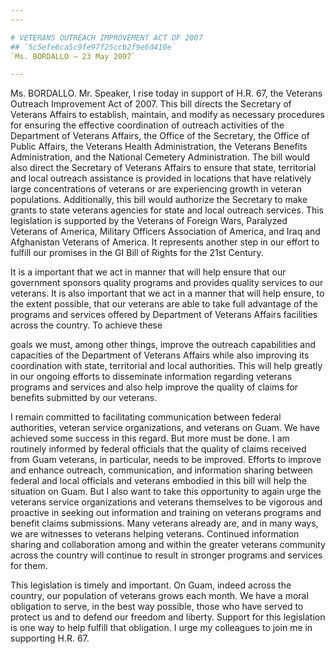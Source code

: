 ```yaml
---
---

# VETERANS OUTREACH IMPROVEMENT ACT OF 2007
## `5c5efe6ca5c9fe97f25ccb2f9e6d410e`
`Ms. BORDALLO — 23 May 2007`

---
```



Ms. BORDALLO. Mr. Speaker, I rise today in support of H.R. 67, the 
Veterans Outreach Improvement Act of 2007. This bill directs the 
Secretary of Veterans Affairs to establish, maintain, and modify as 
necessary procedures for ensuring the effective coordination of 
outreach activities of the Department of Veterans Affairs, the Office 
of the Secretary, the Office of Public Affairs, the Veterans Health 
Administration, the Veterans Benefits Administration, and the National 
Cemetery Administration. The bill would also direct the Secretary of 
Veterans Affairs to ensure that state, territorial and local outreach 
assistance is provided in locations that have relatively large 
concentrations of veterans or are experiencing growth in veteran 
populations. Additionally, this bill would authorize the Secretary to 
make grants to state veterans agencies for state and local outreach 
services. This legislation is supported by the Veterans of Foreign 
Wars, Paralyzed Veterans of America, Military Officers Association of 
America, and Iraq and Afghanistan Veterans of America. It represents 
another step in our effort to fulfill our promises in the GI Bill of 
Rights for the 21st Century.

It is a important that we act in manner that will help ensure that 
our government sponsors quality programs and provides quality services 
to our veterans. It is also important that we act in a manner that will 
help ensure, to the extent possible, that our veterans are able to take 
full advantage of the programs and services offered by Department of 
Veterans Affairs facilities across the country. To achieve these


goals we must, among other things, improve the outreach capabilities 
and capacities of the Department of Veterans Affairs while also 
improving its coordination with state, territorial and local 
authorities. This will help greatly in our ongoing efforts to 
disseminate information regarding veterans programs and services and 
also help improve the quality of claims for benefits submitted by our 
veterans.

I remain committed to facilitating communication between federal 
authorities, veteran service organizations, and veterans on Guam. We 
have achieved some success in this regard. But more must be done. I am 
routinely informed by federal officials that the quality of claims 
received from Guam veterans, in particular, needs to be improved. 
Efforts to improve and enhance outreach, communication, and information 
sharing between federal and local officials and veterans embodied in 
this bill will help the situation on Guam. But I also want to take this 
opportunity to again urge the veterans service organizations and 
veterans themselves to be vigorous and proactive in seeking out 
information and training on veterans programs and benefit claims 
submissions. Many veterans already are, and in many ways, we are 
witnesses to veterans helping veterans. Continued information sharing 
and collaboration among and within the greater veterans community 
across the country will continue to result in stronger programs and 
services for them.

This legislation is timely and important. On Guam, indeed across the 
country, our population of veterans grows each month. We have a moral 
obligation to serve, in the best way possible, those who have served to 
protect us and to defend our freedom and liberty. Support for this 
legislation is one way to help fulfill that obligation. I urge my 
colleagues to join me in supporting H.R. 67.